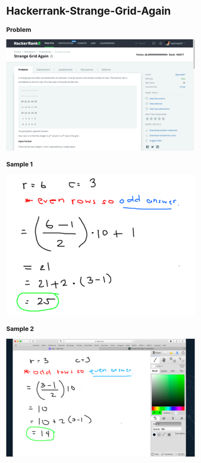 # Hackerrank-Strange-Grid-Again
### Problem
![](capture.png)
### Sample 1
![](vis.png)
### Sample 2
![](vis2.png)
